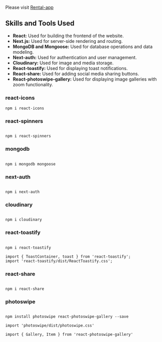 Please visit [Rental-app](https://property-rental-app-eta.vercel.app/)

## Skills and Tools Used

- **React:** Used for building the frontend of the website.
- **Next.js:** Used for server-side rendering and routing.
- **MongoDB and Mongoose:** Used for database operations and data modeling.
- **Next-auth:** Used for authentication and user management.
- **Cloudinary:** Used for image and media storage.
- **React-toastify:** Used for displaying toast notifications. 
- **React-share:** Used for adding social media sharing buttons.
- **React-photoswipe-gallery:** Used for displaying image galleries with zoom functionality.


### react-icons

```
npm i react-icons

```

### react-spinners

```

npm i react-spinners

```

### mongodb

```

npm i mongodb mongoose

```

### next-auth

```

npm i next-auth

```

### cloudinary

```

npm i cloudinary

```

### react-toastify

```

npm i react-toastify

import { ToastContainer, toast } from 'react-toastify';
import 'react-toastify/dist/ReactToastify.css';

```

### react-share

```

npm i react-share

```

### photoswipe

```

npm install photoswipe react-photoswipe-gallery --save

import 'photoswipe/dist/photoswipe.css'

import { Gallery, Item } from 'react-photoswipe-gallery'

```



